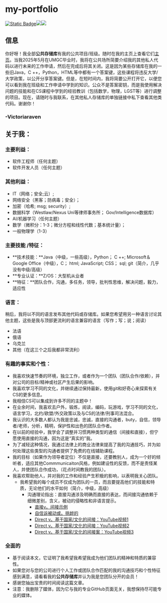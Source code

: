 # my-portfolio

[![Static Badge](https://img.shields.io/badge/language-French-blue)](https://github.com/[user]/[repository])[![](your-img-src)](your-link-here)[![](your-img-src)](your-link-here)

## 信息

你好呀！我全部**公共存储库**有我的公共项目/班级。随时在我的主页上查看它们[主页](https://github.com/VictoriaRaven?tab=repositories)。当我2025年5月在UMGC毕业时，我将在公共场所简要介绍我的其他私人代码以进行未来的工作申请，然后在完成后将其关闭。这是因为某些存储库在我的一些旧Java，C ++，Python，HTML等中都有一个答案键，这些课程将违反大学/大学政策，以公开分享答案键。但是，在短时间内，我将简要公开打开它，以便您可以看到我在班级和工作申请中学到的知识。公众不是答案密钥，而是我使用解决问题的技能和在CS课程中学到的经验教训（包括数学，物理，LGST等）进行调整的项目。现在，请随时与我联系，在其他私人存储库的单独链接中私下查看其他类代码。谢谢你！

### -Victoriaraven

## 关于我：

### 主要利益：

-   软件工程师（任何主题）
-   软件开发人员（任何主题）

### 其他利益：

-   IT（网络；安全;云）;
-   网络安全（黑客；防病毒；安全）；
-   加密（哈希; msg; security）;
-   数据科学（Westlaw/Nexus Uni等律师事务所； Gov/Intelligence数据库）
-   AI/机器学习（任何主题）
-   数学（微积分：1-3；微分方程和线性代数；基本统计量）；
-   一般物理学（1-3）

### 主要技能 /特征：

-   **技术技能：**Java（中级，一些高级），Python； C ++; Microsoft＆Google Office（中级），C； html; JavaScript;
    CSS； sql; git（简介，几乎没有中级/高级）
-   **专业认证：**Z/OS：大型机从业者
-   **特征：**团队合作，沟通，多任务，领导，批判性思维，解决问题，毅力，适应性

### 语言：

稍后，我将以不同的语言发布其他代码或存储库。如果您希望用另一种语言讨论其他主题，这些是我与顶部更流利的语言兼容的语言（写作；写；说；阅读）

-   法语
-   俄语
-   乌克兰
-   其他（在这三个之后我都非常流利）

### 有趣的事实和个性：

-   我喜欢快速节奏的环境，独立工作，或者作为一个团队（团队合作/依赖），并对公司的目标/精神或社区产生后果的影响。
-   我喜欢学习不同的文化，并继续通过保持最新，使用git和好奇心来探索有关CS的更多信息。
-   我相信CS可以集成到许多不同的主题中！
-   在业余时间，我喜欢去户外，锻炼，阅读，编码，玩游戏，学习不同的文化，语言学习，北约/欧盟/外交政策以及与CS的法律/刑事司法混合。
-   我认识的大多数人都认为我是忠诚，忠诚，直接的沟通者，buty，自信，领导者/老师，分析，精明，保护性和出色的团队合作者。
-   在以前的经验中，我学会了调整并习惯两种类型的通信（间接和直接），但宁愿使用直接的沟通，因为这是“真实的”我。
-   为了减轻这种情况，我通过法律上的商业法律来提高了我的沟通技巧，并为如何处理这些类型的沟通者提供了免费的在线辅助课程。
-   我的目标（如果作为领导者定位）不仅是直接，还要教别人，成为一个好的倾听者，适应其他Commmunicaiton风格，例如建设性的反馈，而不是责怪某人，并使团队合作成功，（花点时间教我的团队）。
-   我喜欢帮助他人，并对我的工作和经验产生积极的影响，以表明我关心团队。
    -   我希望我的每个成员不仅成为团队的一员，而且要提高他们的技能和特质，无论他们的水平如何（简介，中级，高级）
        -   沟通理论指出：直接沟通涉及明确而直接的表达，而间接沟通依赖于细微差别，含义，被动的侵略性和非语言提示。
            -   [直接v。间接示例](https://www.indeed.com/career-advice/career-development/direct-communication)
            -   [自信诉被动或。挑衅的](https://youtu.be/KmrokQdsjTA?feature=shared)
            -   [Direct v。基于国家/文化的间接：YouTube视频1](https://youtu.be/0W9iLrfyq20?si=9dHIS2LGlFsGASew)
            -   [Direct v。基于国家/文化的间接：YouTube视频2](https://youtu.be/ZjwiX6KNAHE?feature=shared&t=229)
            -   [Direct v。基于国家/文化的间接案：YouTube视频3](https://youtu.be/qKViQSnW-UA?si=fBhuKTvSY6Wy9VXX)

### 全面的

-   基于阅读本文，它证明了我希望我希望我成为他们团队的精神和特质的兼容性。
-   如果您对与您的公司进行个人工作或团队合作匹配的我的沟通技巧和个性特征感到满意，请看看我的**公共存储库**并认为我是您团队分开的会员！
-   感谢您抽出宝贵的时间阅读这篇文章。
-   注意：我删除了媒体，因为它与我的专业GitHub页面无关，我想保持尽可能专业的媒体。
